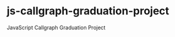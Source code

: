 js-callgraph-graduation-project
===============================

JavaScript Callgraph Graduation Project
